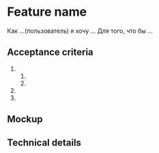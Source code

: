 # Feature name

Как ...(пользователь) я хочу ...
Для того, что бы ...

## Acceptance criteria

1. 
   1. 
   2. 
2. 
3. 

## Mockup


## Technical details
